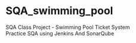 # SQA_swimming_pool

SQA Class Project - Swimming Pool Ticket System  
Practice SQA using Jenkins And SonarQube
